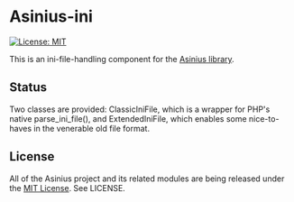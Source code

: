 # Asinius-ini

[![License: MIT](https://img.shields.io/badge/License-MIT-yellow.svg)](https://opensource.org/licenses/MIT)

This is an ini-file-handling component for the [Asinius library](https://github.com/robsheldon/asinius-core).

## Status

Two classes are provided: ClassicIniFile, which is a wrapper for PHP's native parse_ini_file(), and ExtendedIniFile, which enables some nice-to-haves in the venerable old file format.

## License

All of the Asinius project and its related modules are being released under the [MIT License](https://opensource.org/licenses/MIT). See LICENSE.
